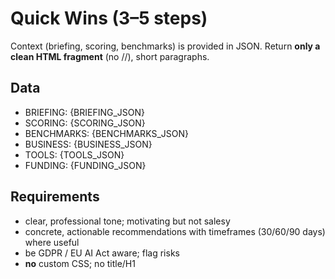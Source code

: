 # Quick Wins (3–5 steps)
Context (briefing, scoring, benchmarks) is provided in JSON.
Return **only a clean HTML fragment** (no <html>/<head>/<body>), short paragraphs.

## Data
- BRIEFING: {BRIEFING_JSON}
- SCORING: {SCORING_JSON}
- BENCHMARKS: {BENCHMARKS_JSON}
- BUSINESS: {BUSINESS_JSON}
- TOOLS: {TOOLS_JSON}
- FUNDING: {FUNDING_JSON}

## Requirements
- clear, professional tone; motivating but not salesy
- concrete, actionable recommendations with timeframes (30/60/90 days) where useful
- be GDPR / EU AI Act aware; flag risks
- **no** custom CSS; no title/H1
